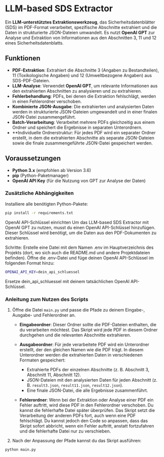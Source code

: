 # LLM-based SDS Extractor

Ein **LLM-unterstütztes Extraktionswerkzeug**, das Sicherheitsdatenblätter (SDS) im PDF-Format verarbeitet, spezifische Abschnitte extrahiert und die Daten in strukturierte JSON-Dateien umwandelt. Es nutzt **OpenAI GPT** zur Analyse und Extraktion von Informationen aus den Abschnitten 3, 11 und 12 eines Sicherheitsdatenblatts.

## Funktionen

- **PDF-Extraktion**: Extrahiert die Abschnitte 3 (Angaben zu Bestandteilen), 11 (Toxikologische Angaben) und 12 (Umweltbezogene Angaben) aus SDS-PDF-Dateien.
- **LLM-Analyse**: Verwendet **OpenAI GPT**, um relevante Informationen aus den extrahierten Abschnitten zu analysieren und zu extrahieren.
- **Fehlerbehandlung**: PDFs, bei denen die Extraktion fehlschlägt, werden in einen Fehlerordner verschoben.
- **Kombinierte JSON-Ausgabe**: Die extrahierten und analysierten Daten werden in strukturierte JSON-Dateien umgewandelt und in einer finalen JSON-Datei zusammengeführt.
- **Batch-Verarbeitung**: Verarbeitet mehrere PDFs gleichzeitig aus einem Ordner und speichert die Ergebnisse in separaten Unterordnern.
- **Individuelle Ordnerstruktur: Für jedes PDF wird ein separater Ordner erstellt, in dem die extrahierten Abschnitte als separate JSON-Dateien sowie die finale zusammengeführte JSON-Datei gespeichert werden.

## Voraussetzungen

- **Python 3.x** (empfohlen ab Version 3.6)
- **pip** (Python-Paketmanager)
- **OpenAI API Key** (für die Nutzung von GPT zur Analyse der Daten)

### Zusätzliche Abhängigkeiten

Installiere alle benötigten Python-Pakete:

```bash
pip install -r requirements.txt
```
OpenAI API-Schlüssel einrichten
Um das LLM-based SDS Extractor mit OpenAI GPT zu nutzen, musst du einen OpenAI API-Schlüssel hinzufügen. Dieser Schlüssel wird benötigt, um die Daten aus den PDF-Dokumenten zu extrahieren.

Schritte:
Erstelle eine Datei mit dem Namen .env im Hauptverzeichnis des Projekts (dort, wo sich auch die README.md und andere Projektdateien befinden).
Öffne die .env-Datei und füge deinen OpenAI API-Schlüssel im folgenden Format hinzu:
```bash
OPENAI_API_KEY=dein_api_schluessel
```
Ersetze dein_api_schluessel mit deinem tatsächlichen OpenAI API-Schlüssel.

### Anleitung zum Nutzen des Scripts

1. Öffne die Datei `main.py` und passe die Pfade zu deinem Eingabe-, Ausgabe- und Fehlerordner an.  

    - **Eingabeordner**: Dieser Ordner sollte die PDF-Dateien enthalten, die du verarbeiten möchtest. Das Skript wird jede PDF in diesem Ordner durchgehen und die relevanten Abschnitte extrahieren.

    - **Ausgabeordner**: Für jede verarbeitete PDF wird ein Unterordner erstellt, der den gleichen Namen wie die PDF trägt. In diesem Unterordner werden die extrahierten Daten in verschiedenen Formaten gespeichert:
      - Extrahierte PDFs der einzelnen Abschnitte (z. B. Abschnitt 3, Abschnitt 11, Abschnitt 12).
      - JSON-Dateien mit den analysierten Daten für jeden Abschnitt (z. B. `result3.json`, `result11.json`, `result12.json`).
      - Eine finale JSON-Datei, die alle Ergebnisse zusammenführt.

    - **Fehlerordner**: Wenn bei der Extraktion oder Analyse einer PDF ein Fehler auftritt, wird diese PDF in den Fehlerordner verschoben. Du kannst die fehlerhafte Datei später überprüfen. Das Skript setzt die Verarbeitung der anderen PDFs fort, auch wenn eine PDF fehlschlägt. Du kannst jedoch den Code so anpassen, dass das Skript sofort abbricht, wenn ein Fehler auftritt, anstatt fortzufahren und die fehlerhafte Datei nur zu verschieben.

2. Nach der Anpassung der Pfade kannst du das Skript ausführen:

```bash
python main.py
